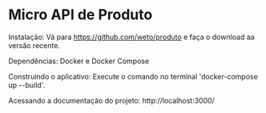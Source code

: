 # Micro API de Produto
Instalação: Vá para https://github.com/weto/produto e faça o download aa versão recente.

Dependências: Docker e Docker Compose

Construindo o aplicativo: Execute o comando no terminal 'docker-compose up --build'.

Acessando a documentação do projeto: http://localhost:3000/

